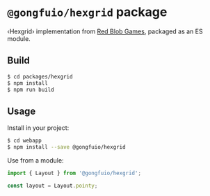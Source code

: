 # `@gongfuio/hexgrid` package

‹Hexgrid› implementation from [Red Blob Games](https://www.redblobgames.com/grids/hexagons/implementation.html), packaged as an ES module.

## Build

```bash
$ cd packages/hexgrid
$ npm install
$ npm run build
```

## Usage

Install in your project:

```bash
$ cd webapp
$ npm install --save @gongfuio/hexgrid
```

Use from a module:

```javascript
import { Layout } from '@gongfuio/hexgrid';

const layout = Layout.pointy;
```